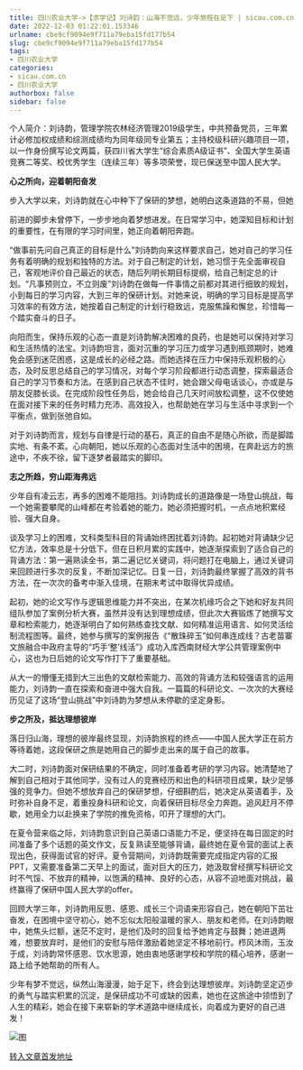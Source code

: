 ```yaml
---
title: 四川农业大学->【求学记】刘诗韵：山海不觉远，少年旅程在足下 | sicau.com.cn
date: 2022-12-03 01:22:01.153346
urlname: cbe9cf9094e9f711a79eba15fd177b54
slug: cbe9cf9094e9f711a79eba15fd177b54
tags: 
- 四川农业大学
categories:
- sicau.com.cn
- 四川农业大学
authorbox: false
sidebar: false
---
```

个人简介：刘诗韵，管理学院农林经济管理2019级学生，中共预备党员，三年累计必修加权成绩和综测成绩均为同年级同专业第五；主持校级科研兴趣项目一项，以一作身份撰写论文两篇，获四川省大学生“综合素质A级证书”、全国大学生英语竞赛二等奖、校优秀学生（连续三年）等多项荣誉，现已保送至中国人民大学。

**心之所向，迎着朝阳奋发**

步入大学以来，刘诗韵就在心中种下了保研的梦想，她明白这条道路的不易，但她
<!--more-->
前进的脚步未曾停下，一步步地向着梦想进发。在日常学习中，她深知目标和计划的重要性，在有限的学习时间里，她正向着朝阳奔跑。

“做事前先问自己真正的目标是什么”刘诗韵向来这样要求自己，她对自己的学习任务有着明确的规划和独特的方法。对于自己制定的计划，她习惯于先全面审视自己，客观地评价自己最近的状态，随后列明长期目标提纲，给自己制定总的计划。“凡事预则立，不立则废”刘诗韵在做每一件事情之前都对其进行细致的规划，小到每日的学习内容，大到三年的保研计划。对她来说，明确的学习目标是提高学习效率的有效方法，她按着自己制定的计划行稳致远，克服焦躁和懈怠，珍惜每一个踏实奋斗的日子。

向阳而生，保持乐观的心态一直是刘诗韵解决困难的良药，也是她可以保持对学习和生活热情的法宝。刘诗韵坦言，面对沉重的学习压力或学习遇到瓶颈期时，她难免会感到迷茫困惑，这是成长的必经之路。而她选择在压力中保持乐观积极的心态，及时反思总结自己的学习情况，对每个学习阶段都进行动态调整，探索最适合自己的学习节奏和方法。在感到自己状态不佳时，她会跟父母电话谈心，亦或是与朋友促膝长谈。在完成阶段性任务后，她会给自己几天时间放松调整，这不仅使她在面对接下来的任务时精力充沛、高效投入，也帮助她在学习与生活中寻求到一个平衡点，做到张弛自如。

对于刘诗韵而言，规划与自律是行动的基石，真正的自由不是随心所欲，而是脚踏实地、有条不紊。心向朝阳，她以乐观的心态面对生活中的困境，在奔赴远方的旅途中，不疾不徐，留下逐梦者最踏实的脚印。

**志之所趋，穷山距海弗远**

少年自有凌云志，再多的困难不能阻挡。刘诗韵成长的道路像是一场登山挑战，每一个她需要攀爬的山峰都在考验着她的能力，她必须把握时机，一点点地积累经验、强大自身。

谈及学习上的困难，文科类型科目的背诵始终困扰着刘诗韵。起初她对背诵缺少记忆方法，效率总是十分低下。但在日积月累的实践中，她逐渐探索到了适合自己的背诵方法：第一遍熟读全书，第二遍记忆关键词，将问题打在电脑上，通过关键词来回顾进行多次的反复，不断加深记忆。日复一日，刘诗韵最终掌握了高效的背书方法，在一次次的备考中渐入佳境，在期末考试中取得优异成绩。

起初，她的论文写作与逻辑思维能力并不突出，在某次机缘巧合之下她和好友共同组队参加了案例分析大赛，虽然并没有达到理想成绩，但此次大赛锻炼了她撰写文章和检索能力，她逐渐明白了如何熟练查找文献、如何精准运用语言、如何灵活绘制流程图等。最终，她参与撰写的案例报告《“散珠碎玉”如何串连成线？古老苗寨文旅融合中政府主导的“巧手‘整’线活”》成功入库西南财经大学公共管理案例中心，这也为日后她的论文写作打下了重要基础。

从大一的懵懂无措到大三出色的文献检索能力、高效的背诵方法和较强语言的运用能力，刘诗韵一直在探索和奋进中强大自我。一篇篇的科研论文、一次次的大赛经历见证了这场“登山挑战”中刘诗韵为梦想从未停歇的坚定身影。

**步之所及，抵达理想彼岸**

落日归山海，理想的彼岸最终显现，刘诗韵旅程的终点——中国人民大学正在前方等待着她，这段保研之旅是她用自己的脚步走出来的属于自己的故事。

大二时，刘诗韵面对保研结果的不确定，同时准备着考研的学习内容。她清楚地了解到自己相对于其他同学，没有过人的竞赛经历和出色的科研项目成果，缺少足够强的竞争力。但她不想放弃自己的保研梦想，仔细斟酌后，她决定从英语着手，及时弥补自身不足，着重投身科研和论文，向着保研目标尽全力奔跑。追风赶月不停歇，她用全力以赴换来了学院的推免资格，叩开了理想的大门。

在夏令营来临之际，刘诗韵意识到自己英语口语能力不足，便坚持在每日固定的时间准备了多个话题的英文作文，反复熟读至能够背诵，最终她在夏令营的面试上表现出色，获得面试官的好评。夏令营期间，刘诗韵既需要完成指定内容的汇报PPT，又需要准备第二天早上的面试，面对巨大的压力，她汲取曾经撰写科研论文时不气馁、不放弃的精神，以饱满的精神、良好的心态，从容不迫地面对挑战，最终赢得了保研中国人民大学的offer。

回顾大学三年，刘诗韵用反思、感恩、成长三个词语来形容自己，她在朝阳下茁壮奋发，在困境中坚守初心，她不忘似太阳般温暖的家人、朋友和老师。在刘诗韵眼中，她焦头烂额，迷茫不定时，是他们及时的回复给予她肯定与鼓舞；她进退两难，想要放弃时，是他们的安慰与陪伴激励着她坚定不移地前行。栉风沐雨，玉汝于成，刘诗韵常怀感恩、饮水思源，她由衷地感谢学校和学院的精心培养，感谢一路上给予她帮助的所有人。

少年有梦不觉远，纵然山海漫漫，始于足下，终会到达理想彼岸。刘诗韵坚定迈步的勇气与踏实积累的沉淀，是保研成功不可或缺的因素，她也在这旅途中领悟到了人生的精彩，她会在接下来崭新的学术道路中继续成长，向着成为更好的自己进发！

![图](https://news.sicau.edu.cn/__local/E/86/0C/192C5DC917A487C6DE5156B9476_3783AC26_66E34.jpg)

[转入文章首发地址](https://news.sicau.edu.cn/info/1078/70433.htm)